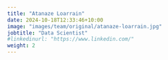 ```yaml
---
title: "Atanaze Loarrain"
date: 2024-10-18T12:33:46+10:00
image: "images/team/original/atanaze-loarrain.jpg"
jobtitle: "Data Scientist"
#linkedinurl: "https://www.linkedin.com/"
weight: 2 
---
```



